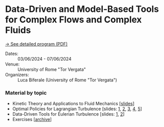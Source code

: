 # Data-Driven and Model-Based Tools for Complex Flows and Complex Fluids

[→ See detailed program (PDF)](../resources/Aqtivate%20School%20-%20CFD%20-%20UNITOV.pdf)

<dl class="event-info">
  <dt>Dates:</dt>
  <dd>03/06/2024 - 07/06/2024</dd>
  
  <dt>Venue:</dt>
  <dd>University of Rome "Tor Vergata"</dd>
  
  <dt>Organizers:</dt>
  <dd>Luca Biferale (University of Rome "Tor Vergata")</dd>
</dl>

### Material by topic


- Kinetic Theory and Applications to Fluid Mechanics <span class="small-mono">[[slides](../resources/cfd/Slides_kinetic_theory_guglietta_compressed.pdf)]</span>
- Optimal Policies for Lagrangian Turbulence <span class="small-mono">[slides: [1](../resources/cfd/lecture_1.pdf), [2](../resources/cfd/lecture_2.pdf), [3](../resources/cfd/lecture_3.pdf), [4](../resources/cfd/lecture_4.pdf), [5](../resources/cfd/lecture_5.pdf)]</span>
- Data-Driven Tools for Eulerian Turbulence <span class="small-mono">[slides: [1](../resources/cfd/Slides_Lectures_C1_C2.pdf), [2](../resources/cfd/Slides_Lectures_C5_C6.pdf)]</span>
- Exercises <span class="small-mono">[[archive](../resources/cfd/Code.zip)]</span>


